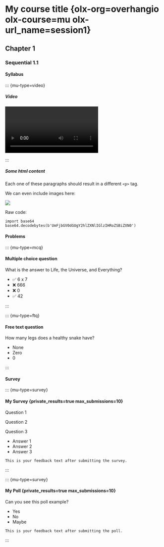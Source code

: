 # My course title {olx-org=overhangio olx-course=mu olx-url_name=session1}

## Chapter 1

### Sequential 1.1

#### Syllabus

::: {mu-type=video}

##### Video

![](https://s3.amazonaws.com/edx-course-videos/edx-edx101/EDXSPCPJSP13-H010000_100.mp4)

:::

##### Some html content

Each one of these paragraphs should result in a different `<p>` tag.

We can even include images here:

![](https://www.google.com/images/logo.png)

Raw code:

    import base64
    base64.decodebytes(b'UmFjbGV0dGUgY2hlZXNlIGlzIHRoZSBiZXN0')

#### Problems

::: {mu-type=mcq}

#### Multiple choice question

What is the answer to Life, the Universe, and Everything?

* ✅ 6 x 7
* ❌ 666
* ❌ 0
* ✅ 42

:::

::: {mu-type=ftq}

#### Free text question

How many legs does a healthy snake have?

<!-- All accepted answers are listed below -->

* None
* Zero
* 0

:::

#### Survey
 
::: {mu-type=survey}

#### My Survey {private_results=true max_submissions=10}

Question 1

Question 2

Question 3

* Answer 1
* Answer 2
* Answer 3

`This is your feedback text after submitting the survey.`

:::

::: {mu-type=survey}

#### My Poll {private_results=true max_submissions=10}

Can you see this poll example?
 
* Yes
* No
* Maybe

`This is your feedback text after submitting the poll.`
 
:::

